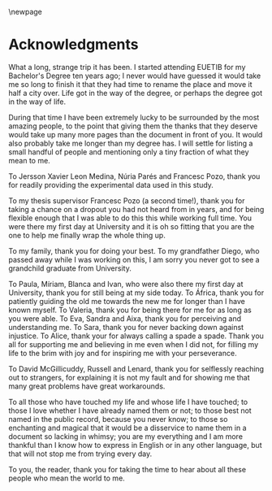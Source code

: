 \newpage
# Acknowledgments
What a long, strange trip it has been. I started attending EUETIB for my Bachelor's Degree ten years ago; I never would have guessed it would take me so long to finish it that they had time to rename the place and move it half a city over. Life got in the way of the degree, or perhaps the degree got in the way of life.

During that time I have been extremely lucky to be surrounded by the most amazing people, to the point that giving them the thanks that they deserve would take up many more pages than the document in front of you. It would also probably take me longer than my degree has. I will settle for listing a small handful of people and mentioning only a tiny fraction of what they mean to me.

To Jersson Xavier Leon Medina, Núria Parés and Francesc Pozo, thank you for readily providing the experimental data used in this study.

To my thesis supervisor Francesc Pozo (a second time!), thank you for taking a chance on a dropout you had not heard from in years, and for being flexible enough that I was able to do this this while working full time. You were there my first day at University and it is oh so fitting that you are the one to help me finally wrap the whole thing up.

To my family, thank you for doing your best. To my grandfather Diego, who passed away while I was working on this, I am sorry you never got to see a grandchild graduate from University.

To Paula, Míriam, Blanca and Ivan, who were also there my first day at University, thank you for still being at my side today. To África, thank you for patiently guiding the old me towards the new me for longer than I have known myself. To Valeria, thank you for being there for me for as long as you were able. To Eva, Sandra and Aixa, thank you for perceiving and understanding me. To Sara, thank you for never backing down against injustice. To Alice, thank your for always calling a spade a spade. Thank you all for supporting me and believing in me even when I did not, for filling my life to the brim with joy and for inspiring me with your perseverance.

To David McGillicuddy, Russell and Lenard, thank you for selflessly reaching out to strangers, for explaining it is not my fault and for showing me that many great problems have great workarounds.

To all those who have touched my life and whose life I have touched; to those I love whether I have already named them or not; to those best not named in the public record, because you never know; to those so enchanting and magical that it would be a disservice to name them in a document so lacking in whimsy; you are my everything and I am more thankful than I know how to express in English or in any other language, but that will not stop me from trying every day.

To you, the reader, thank you for taking the time to hear about all these people who mean the world to me.
